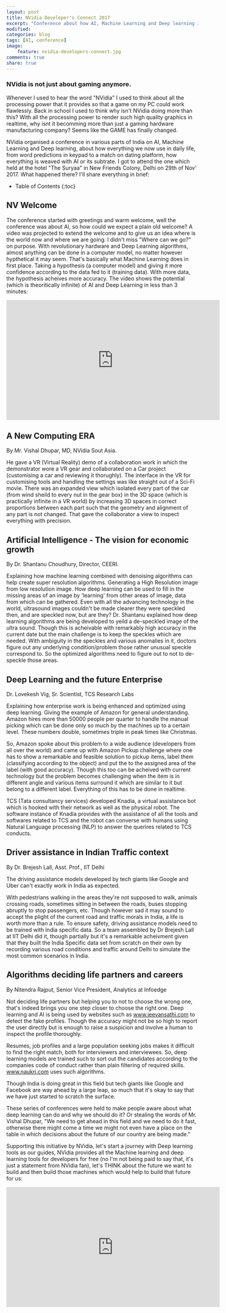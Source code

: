 ```yaml
---
layout: post
title: NVidia Developer's Connect 2017
excerpt: "Conference about how AI, Machine Learning and Deep learning is chaning the world and how NVidia is a great contributer to boost this change."
modified: 
categories: blog
tags: [AI, conference]
image:
    feature: nvidia-developers-connect.jpg
comments: true
share: true
---
```


### NVidia is not just about gaming anymore.

Whenever I used to hear the word "NVidia" I used to think about all the processing power that it provides so that a game on my PC could work flawlessly. Back in school I used to think why isn't NVidia doing more than this? With all the processing power to render such high quality graphics in realtime, why isnt it becomming more than just a gaming hardware manufacturing company? Seems like the GAME has finally changed.

NVidia organised a conference in various parts of India on AI, Machine Learning and Deep learning, about how everything we now use in daily life, from word predictions in keypad to a match on dating platform, how everything is weaved with AI or its subtrate. I got to attend the one which held at the hotel "The Suryaa" in New Friends Colony, Delhi on 29th of Nov' 2017. What happened there? I'll share everything in brief:

* Table of Contents
{:toc}

## NV Welcome
The conference started with greetings and warm welcome, well the conference was about AI, so how could we expect a plain old welcome? A video was projected to extend the welcome and to give us an idea where is the world now and where we are going. I didn't miss "Where can we go?" on purpose. With revolutionary hardware and Deep Learning algorithms, almost anything can be done in a computer model, no matter however hypthetical it may seem. That's basically what Machine Learning does in first place. Taking a hypothesis (a computer model) and giving it more confidence according to the data fed to it (training data). With more data, the hypothesis acheives more accuracy. The video shows the potential (which is theoritically infinite) of AI and Deep Learning in less than 3 minutes:

<iframe width="560" height="315" src="https://www.youtube.com/embed/SUNPrR4o5ZA" frameborder="0" allowfullscreen></iframe>

## A New Computing ERA
By Mr. Vishal Dhupar, MD, NVidia Sout Asia.

He gave a VR (Virtual Reality) demo of a collaboration work in which the demonstrator wore a VR gear and collaborated on a Car project (customising a car and reviewing it thorughly). The interface in the VR for customising tools and handling the settings was like straight out of a Sci-Fi movie. There was an expanded view which isolated every part of the car (from wind sheild to every nut in the gear box) in the 3D space (which is practically infinite in a VR world) by increasing 3D spaces in correct proportions between each part such that the geometry and alignment of any part is not changed. That gave the collaborator a view to inspect everything with precision.

## Artificial Intelligence - The vision for economic growth
By Dr. Shantanu Choudhury, Director, CEERI.

Explaining how machine learning combined with denoising algorithms can help create super resolution algorithms. Generating a High Resolution image from low resolution image. How deep learning can be used to fill in the missing areas of an image by 'learning' from other areas of image, data from which can be gathered. Even with all the advancing technology in the world, ultrasound images couldn't be made clearer they were speckled then, and are speckled now, but are they? Dr. Shantanu explained how deep learning algorithms are being developed to yeild a de-speckled image of the ultra sound. Though this is acheivable with remarkably high accuracy in the current date but the main challenge is to keep the speckles which are needed. With ambiguity in the speckles and various anomalies in it, doctors figure out any underlying condition/problem those rather unusual speckle correspond to. So the optimized algorithms need to figure out to not to de-speckle those areas.

## Deep Learning and the future Enterprise
Dr. Lovekesh Vig, Sr. Scientist, TCS Research Labs

Explaining how enterprise work is being enhanced and optimized using deep learning. Giving the example of Amazon for general understanding. Amazon hires more than 50000 people per quarter to handle the manual picking which can be done only so much by the machines up to a certain level. These numbers double, sometimes triple in peak times like Christmas. 

So, Amazon spoke about this problem to a wide audience (developers from all over the world) and came up with Amazon Pickup challenge where one has to show a remarkable and feasible solution to pickup items, label them (classifying according to the object) and put the to the assigned area of the label (with good accuracy). Though this too can be acheived with current technology but the problem becomes challenging when the item is in different angle and various items surround it which are similar to it but belong to a different label. Everything of this has to be done in realtime.

TCS (Tata consultancy services) developed Knadia, a virtual assistance bot which is hooked with their network as well as the physical robot. The software instance of Knadia provides with the assistance of all the tools and softwares related to TCS and the robot can converse with humans using Natural Language processing (NLP) to answer the querires related to TCS conducts. 

## Driver assistance in Indian Traffic context
By Dr. Brejesh Lall, Asst. Prof., IIT Delhi

The driving assistance models developed by tech giants like Google and Uber can't exactly work in India as expected. 

With pedestrians walking in the areas they're not supposed to walk, animals crossing roads, sometimes sitting in between the roads, buses stopping abruptly to stop passengers, etc. Though however sad it may sound to accept the plight of the current road and traffic morals in India, a life is worth more than a rule. To ensure safety, driving assistance models need to be trained with India specific data. So a team assembled by Dr Brejesh Lall at IIT Delhi did it, though partially but it's a remarkable acheivment given that they built the India Specific data set from scratch on their own by recording various road conditions and traffic around Delhi to simulate the most common scenarios in India.

## Algorithms deciding life partners and careers
By Nitendra Rajput, Senior Vice President, Analytics at Infoedge

Not deciding life partners but helping you to not to choose the wrong one, that's indeed brings you one step closer to choose the right one. Deep learning and AI is being used by websites such as www.jeevansathi.com to detect the fake profiles. Though the accuracy might not be so high to report the user directly but is enough to raise a suspicion and involve a human to inspect the profile thoroughly.

Resumes, job profiles and a large population seeking jobs makes it difficult to find the right match, both for interviewers and interviewees. So, deep learning models are trained such to sort out the candidates according to the companies code of conduct rather than plain filtering of required skills. www.naukri.com uses such algorithms.



Though India is doing great in this field but tech giants like Google and Facebook are way ahead by a large leap, so much that it's okay to say that we have just started to scratch the surface.

These series of conferences were held to make people aware about what deep learning can do and why we should do it? Or stealing the words of Mr. Vishal Dhupar, "We need to get ahead in this field and we need to do it fast, otherwise there might come a time we might not even have a place on the table in which decisions about the future of our country are being made."

Supporting this initiative by NVidia, let's start a journey with Deep learning tools as our guides, NVidia provides all the Machine learning and deep learning tools for developers for free (no I'm not being paid to say that, it's just a statement from NVidia fan), let's THINK about the future we want to build and then build those machines which would help to build that future for us:

<iframe width="560" height="315" src="https://www.youtube.com/embed/6eBpjEdgSm0" frameborder="0" allowfullscreen></iframe>

